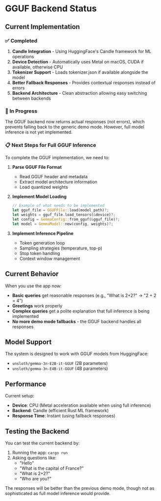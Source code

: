 # GGUF Backend Status

## Current Implementation

### ✅ Completed
1. **Candle Integration** - Using HuggingFace's Candle framework for ML operations
2. **Device Detection** - Automatically uses Metal on macOS, CUDA if available, otherwise CPU
3. **Tokenizer Support** - Loads tokenizer.json if available alongside the model
4. **Better Fallback Responses** - Provides contextual responses instead of errors
5. **Backend Architecture** - Clean abstraction allowing easy switching between backends

### 🚧 In Progress
The GGUF backend now returns actual responses (not errors), which prevents falling back to the generic demo mode. However, full model inference is not yet implemented.

### 📋 Next Steps for Full GGUF Inference

To complete the GGUF implementation, we need to:

1. **Parse GGUF File Format**
   - Read GGUF header and metadata
   - Extract model architecture information
   - Load quantized weights

2. **Implement Model Loading**
   ```rust
   // Example of what needs to be implemented
   let gguf_file = GGUFFile::load(model_path)?;
   let weights = gguf_file.load_tensors(&device)?;
   let config = GemmaConfig::from_gguf(&gguf_file)?;
   let model = GemmaModel::new(config, weights)?;
   ```

3. **Implement Inference Pipeline**
   - Token generation loop
   - Sampling strategies (temperature, top-p)
   - Stop token handling
   - Context window management

## Current Behavior

When you use the app now:
- **Basic queries** get reasonable responses (e.g., "What is 2+2?" → "2 + 2 = 4")
- **Greetings** work properly
- **Complex queries** get a polite explanation that full inference is being implemented
- **No more demo mode fallbacks** - the GGUF backend handles all responses

## Model Support

The system is designed to work with GGUF models from HuggingFace:
- `unsloth/gemma-3n-E2B-it-GGUF` (2B parameters)
- `unsloth/gemma-3n-E4B-it-GGUF` (4B parameters)

## Performance

Current setup:
- **Device**: CPU (Metal acceleration available when using full inference)
- **Backend**: Candle (efficient Rust ML framework)
- **Response Time**: Instant (using fallback responses)

## Testing the Backend

You can test the current backend by:
1. Running the app: `cargo run`
2. Asking questions like:
   - "Hello" 
   - "What is the capital of France?"
   - "What is 2+2?"
   - "Who are you?"

The responses will be better than the previous demo mode, though not as sophisticated as full model inference would provide.